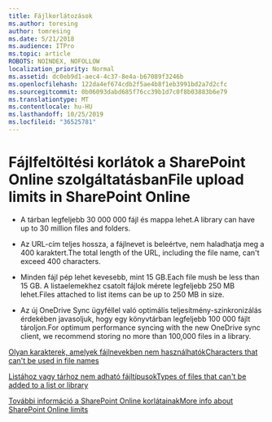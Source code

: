 ```yaml
---
title: Fájlkorlátozások
ms.author: toresing
author: tomresing
ms.date: 5/21/2018
ms.audience: ITPro
ms.topic: article
ROBOTS: NOINDEX, NOFOLLOW
localization_priority: Normal
ms.assetid: dc0eb9d1-aec4-4c37-8e4a-b67089f3246b
ms.openlocfilehash: 122da4ef674cdb2f5ae4b8f1eb3991bd2a7d2cfc
ms.sourcegitcommit: 0b06093dabd685f76cc39b1d7c0f8b03883b6e79
ms.translationtype: MT
ms.contentlocale: hu-HU
ms.lasthandoff: 10/25/2019
ms.locfileid: "36525781"
---
```

# <a name="file-upload-limits-in-sharepoint-online"></a><span data-ttu-id="9e583-102">Fájlfeltöltési korlátok a SharePoint Online szolgáltatásban</span><span class="sxs-lookup"><span data-stu-id="9e583-102">File upload limits in SharePoint Online</span></span>

- <span data-ttu-id="9e583-103">A tárban legfeljebb 30 000 000 fájl és mappa lehet.</span><span class="sxs-lookup"><span data-stu-id="9e583-103">A library can have up to 30 million files and folders.</span></span>
    
- <span data-ttu-id="9e583-104">Az URL-cím teljes hossza, a fájlnevet is beleértve, nem haladhatja meg a 400 karaktert.</span><span class="sxs-lookup"><span data-stu-id="9e583-104">The total length of the URL, including the file name, can't exceed 400 characters.</span></span>
    
- <span data-ttu-id="9e583-105">Minden fájl pép lehet kevesebb, mint 15 GB.</span><span class="sxs-lookup"><span data-stu-id="9e583-105">Each file mush be less than 15 GB.</span></span> <span data-ttu-id="9e583-106">A listaelemekhez csatolt fájlok mérete legfeljebb 250 MB lehet.</span><span class="sxs-lookup"><span data-stu-id="9e583-106">Files attached to list items can be up to 250 MB in size.</span></span>
    
- <span data-ttu-id="9e583-107">Az új OneDrive Sync ügyféllel való optimális teljesítmény-szinkronizálás érdekében javasoljuk, hogy egy könyvtárban legfeljebb 100 000 fájlt tároljon.</span><span class="sxs-lookup"><span data-stu-id="9e583-107">For optimum performance syncing with the new OneDrive sync client, we recommend storing no more than 100,000 files in a library.</span></span> 
    
[<span data-ttu-id="9e583-108">Olyan karakterek, amelyek fájlnevekben nem használhatók</span><span class="sxs-lookup"><span data-stu-id="9e583-108">Characters that can't be used in file names</span></span>](https://go.microsoft.com/fwlink/?linkid=866430)
  
[<span data-ttu-id="9e583-109">Listához vagy tárhoz nem adható fájltípusok</span><span class="sxs-lookup"><span data-stu-id="9e583-109">Types of files that can't be added to a list or library</span></span>](https://go.microsoft.com/fwlink/?linkid=273757)
  
[<span data-ttu-id="9e583-110">További információ a SharePoint Online korlátainak</span><span class="sxs-lookup"><span data-stu-id="9e583-110">More info about SharePoint Online limits</span></span>](https://go.microsoft.com/fwlink/?linkid=271273)
  


